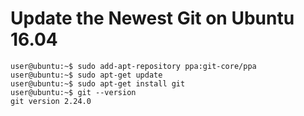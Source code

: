 Update the Newest Git on Ubuntu 16.04
===
```
user@ubuntu:~$ sudo add-apt-repository ppa:git-core/ppa
user@ubuntu:~$ sudo apt-get update
user@ubuntu:~$ sudo apt-get install git
user@ubuntu:~$ git --version
git version 2.24.0
```